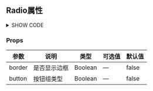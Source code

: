 ## Radio属性

<details>
<summary>SHOW CODE</summary>

```html
 <bee-radio v-model="form" :dic="dic"></bee-radio>

<script>

export default {
    data() {
      return {
        form:0,
        dic:[{
          label:'选项1',
          value:0
        },{
          label:'选项2',
          value:1
        }]
      }
    }
}
</script>
```

</details>

### Props

| 参数     | 说明     | 类型      | 可选值 | 默认值   |
|--------|--------|---------|-----|-------|
| border | 是否显示边框 | Boolean | —   | false |
| button | 按钮组类型  | Boolean | —   | false |


